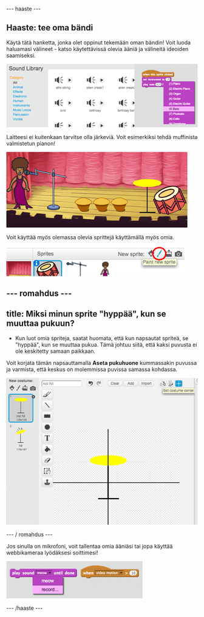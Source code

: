 \--- haaste \---

## Haaste: tee oma bändi

Käytä tätä hanketta, jonka olet oppinut tekemään oman bändin! Voit luoda haluamasi välineet - katso käytettävissä olevia ääniä ja välineitä ideoiden saamiseksi.

![kuvakaappaus](images/band-ideas.png)

Laitteesi ei kuitenkaan tarvitse olla järkeviä. Voit esimerkiksi tehdä muffinista valmistetun pianon!

![kuvakaappaus](images/band-piano.png)

Voit käyttää myös olemassa olevia sprittejä käyttämällä myös omia.

![kuvakaappaus](images/band-draw.png)

## \--- romahdus \---

## title: Miksi minun sprite "hyppää", kun se muuttaa pukuun?

+ Kun luot omia spriteja, saatat huomata, että kun napsautat spriteä, se "hyppää", kun se muuttaa pukua. Tämä johtuu siitä, että kaksi puvusta ei ole keskitetty samaan paikkaan.

Voit korjata tämän napsauttamalla **Aseta pukuhuone** kummassakin puvussa ja varmista, että keskus on molemmissa puvissa samassa kohdassa.

![kuvakaappaus](images/band-center.png)

\--- / romahdus \---

Jos sinulla on mikrofoni, voit tallentaa omia ääniäsi tai jopa käyttää webbikameraa lyödäksesi soittimesi!

![kuvakaappaus](images/band-io.png)

\--- /haaste \---